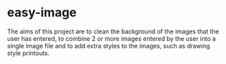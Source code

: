 # easy-image

The aims of this project are to clean the background of the images that the user has entered, to combine 2 or more images entered by the user into a single image file and to add extra styles to the images, such as drawing style printouts.
